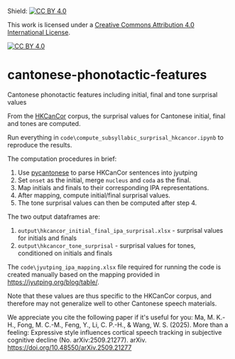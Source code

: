 Shield: [![CC BY 4.0][cc-by-shield]][cc-by]

This work is licensed under a
[Creative Commons Attribution 4.0 International License][cc-by].

[![CC BY 4.0][cc-by-image]][cc-by]

[cc-by]: http://creativecommons.org/licenses/by/4.0/
[cc-by-image]: https://i.creativecommons.org/l/by/4.0/88x31.png
[cc-by-shield]: https://img.shields.io/badge/License-CC%20BY%204.0-lightgrey.svg

# cantonese-phonotactic-features
Cantonese phonotactic features including initial, final and tone surprisal values

From the [HKCanCor](https://github.com/fcbond/hkcancor) corpus, the surprisal values for Cantonese initial, final and tones are computed.

Run everything in `code\compute_subsyllabic_surprisal_hkcancor.ipynb` to reproduce the results.

The computation procedures in brief:
1. Use [pycantonese](https://github.com/jacksonllee/pycantonese) to parse HKCanCor sentences into jyutping
2. Set `onset` as the initial, merge `nucleus` and `coda` as the final.
3. Map initials and finals to their corresponding IPA representations.
4. After mapping, compute initial/final surprisal values.
5. The tone surprisal values can then be computed after step 4.

The two output dataframes are:
1. `output\hkcancor_initial_final_ipa_surprisal.xlsx` - surprisal values for initials and finals
2. `output\hkcancor_tone_surprisal` - surprisal values for tones, conditioned on initials and finals

The `code\jyutping_ipa_mapping.xlsx` file required for running the code is created manually based on the mapping provided in https://jyutping.org/blog/table/.

Note that these values are thus specific to the HKCanCor corpus, and therefore may not generalize well to other Cantonese speech materials.

We appreciate you cite the following paper if it's useful for you:
Ma, M. K.-H., Fong, M. C.-M., Feng, Y., Li, C. P.-H., & Wang, W. S. (2025). More than a feeling: Expressive style influences cortical speech tracking in subjective cognitive decline (No. arXiv:2509.21277). arXiv. https://doi.org/10.48550/arXiv.2509.21277
